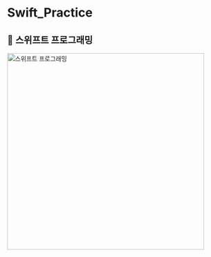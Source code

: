 # Swift_Practice

## 📖 스위프트 프로그래밍


<img width="455" alt="스위프트 프로그래밍" src="https://user-images.githubusercontent.com/73773645/149653651-007e5a55-57ea-4f5d-8464-94677f7924e9.png">

